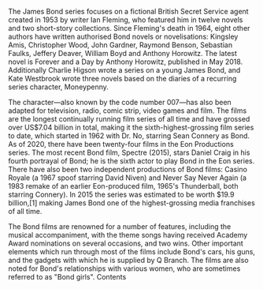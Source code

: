 The James Bond series focuses on a fictional British Secret Service agent created in 1953 by writer Ian Fleming, who featured him in twelve novels and two short-story collections. 
Since Fleming's death in 1964, eight other authors have written authorised Bond novels or novelisations: Kingsley Amis, Christopher Wood, John Gardner, Raymond Benson, Sebastian Faulks, Jeffery Deaver, William Boyd and Anthony Horowitz. 
The latest novel is Forever and a Day by Anthony Horowitz, published in May 2018. 
Additionally Charlie Higson wrote a series on a young James Bond, and Kate Westbrook wrote three novels based on the diaries of a recurring series character, Moneypenny.

The character—also known by the code number 007—has also been adapted for television, radio, comic strip, video games and film. 
The films are the longest continually running film series of all time and have grossed over US$7.04 billion in total, making it the sixth-highest-grossing film series to date, which started in 1962 with Dr. No, starring Sean Connery as Bond. 
As of 2020, there have been twenty-four films in the Eon Productions series. 
The most recent Bond film, Spectre (2015), stars Daniel Craig in his fourth portrayal of Bond; he is the sixth actor to play Bond in the Eon series. 
There have also been two independent productions of Bond films: Casino Royale (a 1967 spoof starring David Niven) and Never Say Never Again (a 1983 remake of an earlier Eon-produced film, 1965's Thunderball, both starring Connery). 
In 2015 the series was estimated to be worth $19.9 billion,[1] making James Bond one of the highest-grossing media franchises of all time.

The Bond films are renowned for a number of features, including the musical accompaniment, with the theme songs having received Academy Award nominations on several occasions, and two wins. 
Other important elements which run through most of the films include Bond's cars, his guns, and the gadgets with which he is supplied by Q Branch. 
The films are also noted for Bond's relationships with various women, who are sometimes referred to as "Bond girls".
Contents

